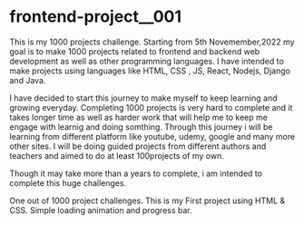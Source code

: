 # frontend-project__001

This is my 1000 projects challenge. Starting from 5th Novemember,2022 my goal is to make 1000 projects related to frontend and backend web development as well as other 
programming languages. I have intended to make projects using languages like HTML, CSS , JS, React, Nodejs, Django and Java. 


I have decided to start this journey to make myself to keep learning and growing everyday. Completing 1000 projects is very hard to complete and it takes longer time as
well as harder work that will help me to keep me engage with learnig and doing somthing. Through this journey i will be learning from different platform like youtube, 
udemy, google and many more other sites. I will be doing guided projects from different authors and teachers and aimed to do at least 100projects of my own. 

Though it may take more than a years to complete, i am intended to complete this huge challenges.



One out of 1000 project challenges. This is my First project using HTML & CSS. Simple loading animation and progress bar.
